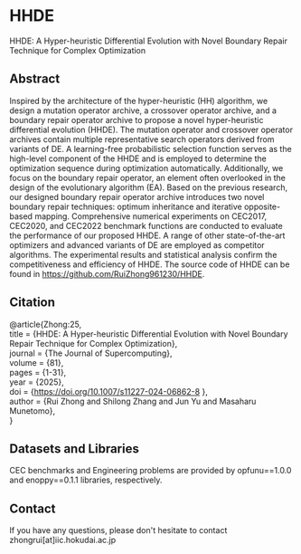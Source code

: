 # HHDE
HHDE: A Hyper-heuristic Differential Evolution with Novel Boundary Repair Technique for Complex Optimization

## Abstract
Inspired by the architecture of the hyper-heuristic (HH) algorithm, we design a mutation operator archive, a crossover operator archive, and a boundary repair operator archive to propose a novel hyper-heuristic differential evolution (HHDE). The mutation operator and crossover operator archives contain multiple representative search operators derived from variants of DE. A learning-free probabilistic selection function serves as the high-level component of the HHDE and is employed to determine the optimization sequence during optimization automatically. Additionally, we focus on the boundary repair operator, an element often overlooked in the design of the evolutionary algorithm (EA). Based on the previous research, our designed boundary repair operator archive introduces two novel boundary repair techniques: optimum inheritance and iterative opposite-based mapping. Comprehensive numerical experiments on CEC2017, CEC2020, and CEC2022 benchmark functions are conducted to evaluate the performance of our proposed HHDE. A range of other state-of-the-art optimizers and advanced variants of DE are employed as competitor algorithms. The experimental results and statistical analysis confirm the competitiveness and efficiency of HHDE. The source code of HHDE can be found in https://github.com/RuiZhong961230/HHDE.

## Citation
@article{Zhong:25,  
title = {HHDE: A Hyper-heuristic Differential Evolution with Novel Boundary Repair Technique for Complex Optimization},  
journal = {The Journal of Supercomputing},  
volume = {81},  
pages = {1-31},  
year = {2025},  
doi = {https://doi.org/10.1007/s11227-024-06862-8 },  
author = {Rui Zhong and Shilong Zhang and Jun Yu and Masaharu Munetomo},  
}  

## Datasets and Libraries
CEC benchmarks and Engineering problems are provided by opfunu==1.0.0 and enoppy==0.1.1 libraries, respectively. 

## Contact
If you have any questions, please don't hesitate to contact zhongrui[at]iic.hokudai.ac.jp
